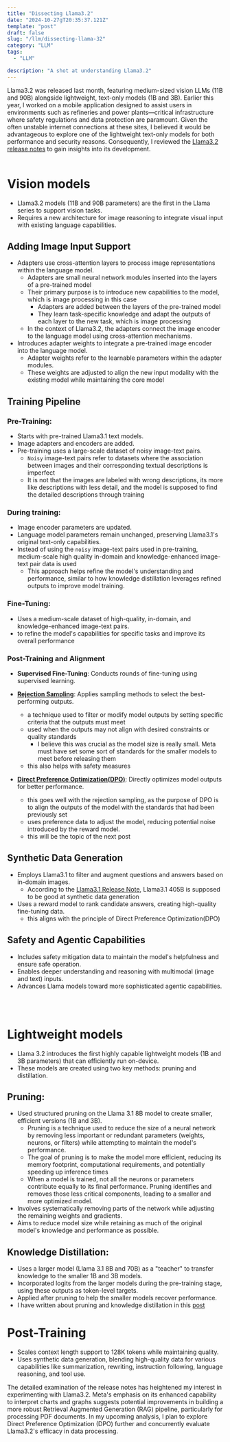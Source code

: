 ```yaml
---
title: "Dissecting Llama3.2"
date: "2024-10-27gT20:35:37.121Z"
template: "post"
draft: false
slug: "/llm/dissecting-llama-32"
category: "LLM"
tags:
  - "LLM"

description: "A shot at understanding Llama3.2"
---
```


Llama3.2 was released last month, featuring medium-sized vision LLMs (11B and 90B) alongside lightweight, text-only models (1B and 3B). Earlier this year, I worked on a mobile application designed to assist users in environments such as refineries and power plants—critical infrastructure where safety regulations and data protection are paramount. Given the often unstable internet connections at these sites, I believed it would be advantageous to explore one of the lightweight text-only models for both performance and security reasons. Consequently, I reviewed the [Llama3.2 release notes](https://ai.meta.com/blog/llama-3-2-connect-2024-vision-edge-mobile-devices/) to gain insights into its development.
<br><br>
# Vision models

- Llama3.2 models (11B and 90B parameters) are the first in the Llama series to support vision tasks.
- Requires a new architecture for image reasoning to integrate visual input with existing language capabilities.


## Adding Image Input Support

- Adapters use cross-attention layers to process image representations within the language model.
  - Adapters are small neural network modules inserted into the layers of a pre-trained model 
  - Their primary purpose is to introduce new capabilities to the model, which is image processing in this case
    - Adapters are added between the layers of the pre-trained model
    - They learn task-specific knowledge and adapt the outputs of each layer to the new task, which is image processing 
  - In the context of Llama3.2, the adapters connect the image encoder to the language model using cross-attention mechanisms. 
- Introduces adapter weights to integrate a pre-trained image encoder into the language model.
  - Adapter weights refer to the learnable parameters within the adapter modules.
  - These weights are adjusted to align the new input modality with the existing model while maintaining the core model
  
## Training Pipeline
### Pre-Training:
  - Starts with pre-trained Llama3.1 text models.
  - Image adapters and encoders are added.
  - Pre-training uses a large-scale dataset of noisy image-text pairs.
    - `Noisy` image-text pairs refer to datasets where the association between images and their corresponding textual descriptions is imperfect
    - It is not that the images are labeled with wrong descriptions, its more like descriptions with less detail, and the model is supposed to find the detailed descriptions through training 

### During training:
  - Image encoder parameters are updated.
  - Language model parameters remain unchanged, preserving Llama3.1's original text-only capabilities.
  - Instead of using the `noisy` image-text pairs used in pre-training, medium-scale high quality in-domain and knowledge-enhanced image-text pair data is used
    - This approach helps refine the model's understanding and performance, similar to how knowledge distillation leverages refined outputs to improve model training.

### Fine-Tuning:
  - Uses a medium-scale dataset of high-quality, in-domain, and knowledge-enhanced image-text pairs.
  - to refine the model's capabilities for specific tasks and improve its overall performance

### Post-Training and Alignment
- **Supervised Fine-Tuning**: Conducts rounds of fine-tuning using supervised learning.
- **[Rejection Sampling](https://arxiv.org/abs/2309.06657)**: Applies sampling methods to select the best-performing outputs.
  - a technique used to filter or modify model outputs by setting specific criteria that the outputs must meet
  - used when the outputs may not align with desired constraints or quality standards 
    - I believe this was crucial as the model size is really small. Meta must have set some sort of standards for the smaller models to meet before releasing them
  - this also helps with safety measures
  
- **[Direct Preference Optimization(DPO)](https://arxiv.org/abs/2305.18290)**: Directly optimizes model outputs for better performance.
  - this goes well with the rejection sampling, as the purpose of DPO is to align the outputs of the model with the standards that had been previously set
  - uses preference data to adjust the model, reducing potential noise introduced by the reward model.
  - this will be the topic of the next post

## Synthetic Data Generation
- Employs Llama3.1 to filter and augment questions and answers based on in-domain images.
  - According to the [Llama3.1 Release Note](https://ai.meta.com/blog/meta-llama-3-1/), Llama3.1 405B is supposed to be good at synthetic data generation
- Uses a reward model to rank candidate answers, creating high-quality fine-tuning data.
  - this aligns with the principle of Direct Preference Optimization(DPO)


## Safety and Agentic Capabilities
- Includes safety mitigation data to maintain the model's helpfulness and ensure safe operation.
- Enables deeper understanding and reasoning with multimodal (image and text) inputs.
- Advances Llama models toward more sophisticated agentic capabilities.


<br><br>

# Lightweight models

- Llama 3.2 introduces the first highly capable lightweight models (1B and 3B parameters) that can efficiently run on-device.
- These models are created using two key methods: pruning and distillation.


## Pruning:

- Used structured pruning on the Llama 3.1 8B model to create smaller, efficient versions (1B and 3B).
  - Pruning is a technique used to reduce the size of a neural network by removing less important or redundant parameters (weights, neurons, or filters) while attempting to maintain the model's performance.
  - The goal of pruning is to make the model more efficient, reducing its memory footprint, computational requirements, and potentially speeding up inference times
  - When a model is trained, not all the neurons or parameters contribute equally to its final performance. Pruning identifies and removes those less critical components, leading to a smaller and more optimized model.
- Involves systematically removing parts of the network while adjusting the remaining weights and gradients.
- Aims to reduce model size while retaining as much of the original model's knowledge and performance as possible.


## Knowledge Distillation:
- Uses a larger model (Llama 3.1 8B and 70B) as a "teacher" to transfer knowledge to the smaller 1B and 3B models.
- Incorporated logits from the larger models during the pre-training stage, using these outputs as token-level targets.
- Applied after pruning to help the smaller models recover performance.
- I have written about pruning and knowledge distillation in this [post](https://jasonkang14.github.io/ai/pruning-and-knowledge-distillation)


# Post-Training
- Scales context length support to 128K tokens while maintaining quality.
- Uses synthetic data generation, blending high-quality data for various capabilities like summarization, rewriting, instruction following, language reasoning, and tool use.

The detailed examination of the release notes has heightened my interest in experimenting with Llama3.2. Meta's emphasis on its enhanced capability to interpret charts and graphs suggests potential improvements in building a more robust Retrieval Augmented Generation (RAG) pipeline, particularly for processing PDF documents. In my upcoming analysis, I plan to explore Direct Preference Optimization (DPO) further and concurrently evaluate Llama3.2's efficacy in data processing.